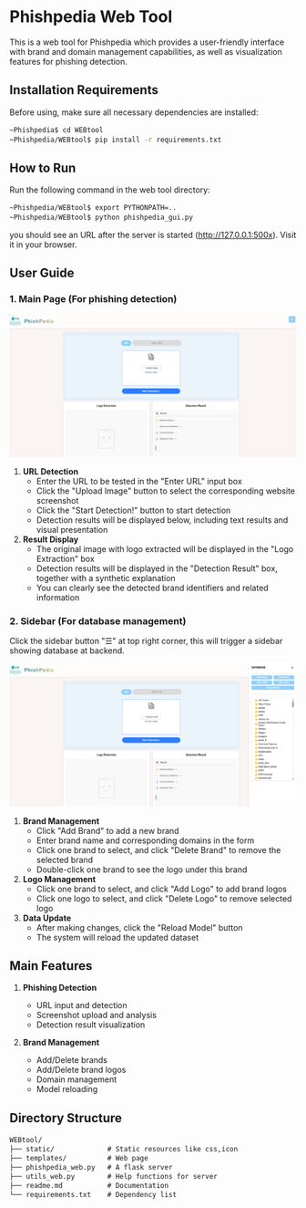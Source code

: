 # Phishpedia Web Tool

This is a web tool for Phishpedia which provides a user-friendly interface with brand and domain management capabilities, as well as visualization features for phishing detection.

## Installation Requirements

Before using, make sure all necessary dependencies are installed:

```bash
~Phishpedia$ cd WEBtool
~Phishpedia/WEBtool$ pip install -r requirements.txt
```

## How to Run

Run the following command in the web tool directory:

```bash
~Phishpedia/WEBtool$ export PYTHONPATH=..
~Phishpedia/WEBtool$ python phishpedia_gui.py
```

you should see an URL after the server is started (http://127.0.0.1:500x). Visit it in your browser.

## User Guide

### 1. Main Page (For phishing detection)

![image-20241228141453032](./mainpage.png)

1. **URL Detection**
   - Enter the URL to be tested in the "Enter URL" input box
   - Click the "Upload Image" button to select the corresponding website screenshot
   - Click the "Start Detection!" button to start detection
   - Detection results will be displayed below, including text results and visual presentation
2. **Result Display**
   - The original image with logo extracted will be displayed in the "Logo Extraction" box
   - Detection results will be displayed in the "Detection Result" box, together with a synthetic explanation
   - You can clearly see the detected brand identifiers and related information



### 2. Sidebar (For database management)

Click the sidebar button "☰" at top right corner, this will trigger a sidebar showing database at backend.

![image-20241228141419609](./sidebar.png)

1. **Brand Management**
   - Click "Add Brand" to add a new brand
   - Enter brand name and corresponding domains in the form
   - Click one brand to select, and click "Delete Brand" to remove the selected brand
   - Double-click one brand to see the logo under this brand
2. **Logo Management**
   - Click one brand to select, and click "Add Logo" to add brand logos
   - Click one logo to select, and click "Delete Logo" to remove selected logo
3. **Data Update**
   - After making changes, click the "Reload Model" button
   - The system will reload the updated dataset

## Main Features

1. **Phishing Detection**
   - URL input and detection
   - Screenshot upload and analysis
   - Detection result visualization

2. **Brand Management**
   - Add/Delete brands
   - Add/Delete brand logos
   - Domain management
   - Model reloading

## Directory Structure

```
WEBtool/
├── static/             # Static resources like css,icon
├── templates/          # Web page 
├── phishpedia_web.py   # A flask server
├── utils_web.py        # Help functions for server
├── readme.md           # Documentation
└── requirements.txt    # Dependency list
```
